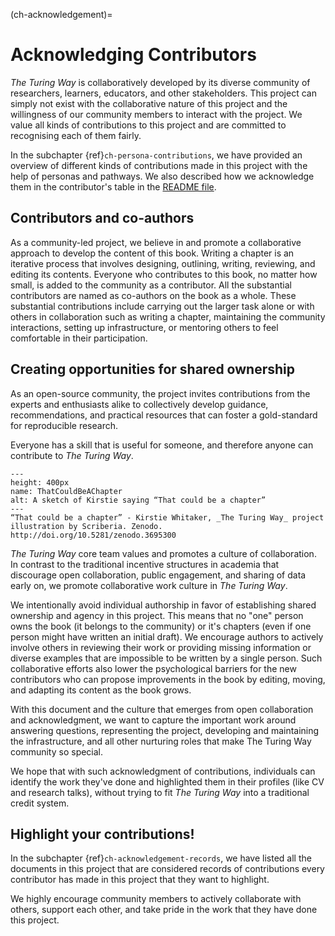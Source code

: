 (ch-acknowledgement)=
# Acknowledging Contributors

_The Turing Way_ is collaboratively developed by its diverse community of researchers, learners, educators, and other stakeholders.
This project can simply not exist with the collaborative nature of this project and the willingness of our community members to interact with the project.
We value all kinds of contributions to this project and are committed to recognising each of them fairly.

In the subchapter {ref}`ch-persona-contributions`, we have provided an overview of different kinds of contributions made in this project with the help of personas and pathways.
We also described how we acknowledge them in the contributor's table in the [README file](https://github.com/alan-turing-institute/the-turing-way/blob/master/README.md#contributors).

## Contributors and co-authors

As a community-led project, we believe in and promote a collaborative approach to develop the content of this book.
Writing a chapter is an iterative process that involves designing, outlining, writing, reviewing, and editing its contents.
Everyone who contributes to this book, no matter how small, is added to the community as a contributor.
All the substantial contributors are named as co-authors on the book as a whole.
These substantial contributions include carrying out the larger task alone or with others in collaboration such as writing a chapter, maintaining the community interactions, setting up infrastructure, or mentoring others to feel comfortable in their participation.

## Creating opportunities for shared ownership

As an open-source community, the project invites contributions from the experts and enthusiasts alike to collectively develop guidance, recommendations, and practical resources that can foster a gold-standard for reproducible research.

Everyone has a skill that is useful for someone, and therefore anyone can contribute to _The Turing Way_.

<!---
| ![A sketch of Kirstie saying “That could be a chapter”](../figures/ThatCouldBeAChapter.png) |
|----------|
| “That could be a chapter” - Kirstie Whitaker, _The Turing Way_ project illustration by Scriberia. Zenodo. http://doi.org/10.5281/zenodo.3695300 |
--->

```{figure} ../figures/ThatCouldBeAChapter.png
---
height: 400px
name: ThatCouldBeAChapter
alt: A sketch of Kirstie saying “That could be a chapter”
---
“That could be a chapter” - Kirstie Whitaker, _The Turing Way_ project illustration by Scriberia. Zenodo. http://doi.org/10.5281/zenodo.3695300
```

_The Turing Way_ core team values and promotes a culture of collaboration.
In contrast to the traditional incentive structures in academia that discourage open collaboration, public engagement, and sharing of data early on, we promote collaborative work culture in _The Turing Way_.

We intentionally avoid individual authorship in favor of establishing shared ownership and agency in this project.
This means that no "one" person owns the book (it belongs to the community) or it's chapters (even if one person might have written an initial draft).
We encourage authors to actively involve others in reviewing their work or providing missing information or diverse examples that are impossible to be written by a single person.
Such collaborative efforts also lower the psychological barriers for the new contributors who can propose improvements in the book by editing, moving, and adapting its content as the book grows.

With this document and the culture that emerges from open collaboration and acknowledgment, we want to capture the important work around answering questions, representing the project, developing and maintaining the infrastructure, and all other nurturing roles that make The Turing Way community so special.

We hope that with such acknowledgment of contributions, individuals can identify the work they've done and highlighted them in their profiles (like CV and research talks), without trying to fit _The Turing Way_ into a traditional credit system.

## Highlight your contributions!

In the subchapter {ref}`ch-acknowledgement-records`, we have listed all the documents in this project that are considered records of contributions every contributor has made in this project that they want to highlight.

We highly encourage community members to actively collaborate with others, support each other, and take pride in the work that they have done this project.
